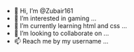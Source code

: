 - 👋 Hi, I’m @Zubair161
- 👀 I’m interested in gaming ...
- 🌱 I’m currently learning html and css ...
- 💞️ I’m looking to collaborate on ...
- 📫 Reach me by my username ...

<!---
Zubair161/Zubair161 is a ✨ special ✨ repository because its `README.md` (this file) appears on your GitHub profile.
You can click the Preview link to take a look at your changes.
--->
